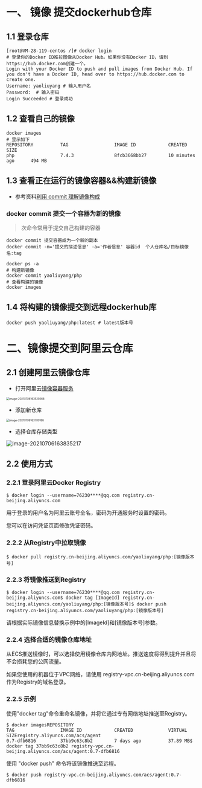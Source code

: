 # 一、 镜像 提交dockerhub仓库

## 1.1 登录仓库

```shell
[root@VM-28-119-centos /]# docker login
# 登录你的Docker ID推拉图像从Docker Hub。如果你没有Docker ID，请到https://hub.docker.com创建一个。
Login with your Docker ID to push and pull images from Docker Hub. If you don't have a Docker ID, head over to https://hub.docker.com to create one.
Username: yaoliuyang # 输入用户名
Password:  # 输入密码
Login Succeeded # 登录成功
```

## 1.2   查看自己的镜像

```shell
docker images
# 显示如下
REPOSITORY          TAG                 IMAGE ID            CREATED             SIZE
php                 7.4.3               8fcb3668bb27        10 minutes ago      494 MB
```

## 1.3 查看正在运行的镜像容器&&构建新镜像

- 参考资料[利用 commit 理解镜像构成](https://yeasy.gitbook.io/docker_practice/image/commit)

### docker commit  提交一个容器为新的镜像

> 次命令常用于提交自己构建的容器

```shell
docker commit 提交容器成为一个新的副本
docker commit -m='提交的描述信息' -a='作者信息' 容器id  个人仓库名/目标镜像名:tag
```



```shell
docker ps -a 
# 构建新镜像		
docker commit yaoliuyang/php
# 查看构建的镜像
docker images
```

## 1.4 将构建的镜像提交到远程dockerhub库

```shell
docker push yaoliuyang/php:latest # latest版本号
```



# 二、镜像提交到阿里云仓库

## 2.1 创建阿里云镜像仓库

- 打开阿里云[镜像容器服务](https://cr.console.aliyun.com/cn-beijing/instances)

<img src="https://yaoliuyang-blog-images.oss-cn-beijing.aliyuncs.com/blogImages/image-20210706163529366.png" alt="image-20210706163529366" style="zoom:50%;" />

- 添加新仓库

<img src="https://yaoliuyang-blog-images.oss-cn-beijing.aliyuncs.com/blogImages/image-20210706163700186.png" alt="image-20210706163700186" style="zoom:50%;" />

- 选择仓库存储类型

![image-20210706163835217](https://yaoliuyang-blog-images.oss-cn-beijing.aliyuncs.com/blogImages/image-20210706163835217.png)



## 2.2 使用方式

### 2.2.1  登录阿里云Docker Registry

```shell
$ docker login --username=76230****@qq.com registry.cn-beijing.aliyuncs.com
```

用于登录的用户名为阿里云账号全名，密码为开通服务时设置的密码。

您可以在访问凭证页面修改凭证密码。

### 2.2.2 从Registry中拉取镜像

```shell
$ docker pull registry.cn-beijing.aliyuncs.com/yaoliuyang/php:[镜像版本号]
```

### 2.2.3  将镜像推送到Registry

```shell
$ docker login --username=76230****@qq.com registry.cn-beijing.aliyuncs.com$ docker tag [ImageId] registry.cn-beijing.aliyuncs.com/yaoliuyang/php:[镜像版本号]$ docker push registry.cn-beijing.aliyuncs.com/yaoliuyang/php:[镜像版本号]
```

请根据实际镜像信息替换示例中的[ImageId]和[镜像版本号]参数。

### 2.2.4  选择合适的镜像仓库地址

从ECS推送镜像时，可以选择使用镜像仓库内网地址。推送速度将得到提升并且将不会损耗您的公网流量。

如果您使用的机器位于VPC网络，请使用 registry-vpc.cn-beijing.aliyuncs.com 作为Registry的域名登录。

### 2.2.5  示例

使用"docker tag"命令重命名镜像，并将它通过专有网络地址推送至Registry。

```shell
$ docker imagesREPOSITORY                                                         TAG                 IMAGE ID            CREATED             VIRTUAL SIZEregistry.aliyuncs.com/acs/agent                                    0.7-dfb6816         37bb9c63c8b2        7 days ago          37.89 MB$ docker tag 37bb9c63c8b2 registry-vpc.cn-beijing.aliyuncs.com/acs/agent:0.7-dfb6816
```

使用 "docker push" 命令将该镜像推送至远程。

```shell
$ docker push registry-vpc.cn-beijing.aliyuncs.com/acs/agent:0.7-dfb6816
```